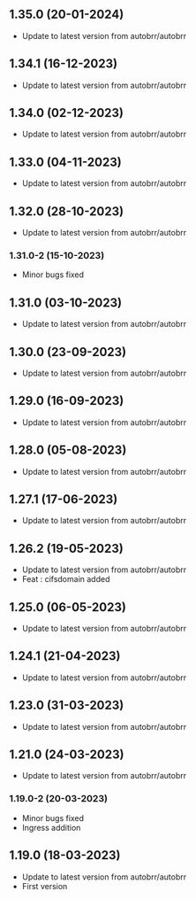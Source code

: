 
## 1.35.0 (20-01-2024)
- Update to latest version from autobrr/autobrr

## 1.34.1 (16-12-2023)
- Update to latest version from autobrr/autobrr

## 1.34.0 (02-12-2023)
- Update to latest version from autobrr/autobrr

## 1.33.0 (04-11-2023)
- Update to latest version from autobrr/autobrr

## 1.32.0 (28-10-2023)
- Update to latest version from autobrr/autobrr
### 1.31.0-2 (15-10-2023)
- Minor bugs fixed

## 1.31.0 (03-10-2023)
- Update to latest version from autobrr/autobrr

## 1.30.0 (23-09-2023)
- Update to latest version from autobrr/autobrr

## 1.29.0 (16-09-2023)
- Update to latest version from autobrr/autobrr

## 1.28.0 (05-08-2023)
- Update to latest version from autobrr/autobrr

## 1.27.1 (17-06-2023)
- Update to latest version from autobrr/autobrr

## 1.26.2 (19-05-2023)
- Update to latest version from autobrr/autobrr
- Feat : cifsdomain added

## 1.25.0 (06-05-2023)

- Update to latest version from autobrr/autobrr

## 1.24.1 (21-04-2023)

- Update to latest version from autobrr/autobrr

## 1.23.0 (31-03-2023)

- Update to latest version from autobrr/autobrr

## 1.21.0 (24-03-2023)

- Update to latest version from autobrr/autobrr

### 1.19.0-2 (20-03-2023)

- Minor bugs fixed
- Ingress addition

## 1.19.0 (18-03-2023)

- Update to latest version from autobrr/autobrr
- First version
